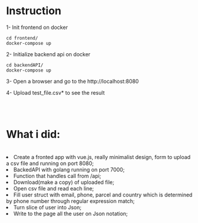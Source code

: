 <h1>Instruction</h1>

1- Init frontend on docker
 
	cd frontend/
	docker-compose up

2- Initialize backend api on docker

	cd backendAPI/
	docker-compose up

3- Open a browser and go to the http://localhost:8080

4- Upload test_file.csv* to see the result 


<br>
<br>

<h1>What i did:</h1><br>
	<li>Create a fronted app with vue.js, really minimalist design, form to upload a csv file and running on port 8080;	
	<li>BackedAPI with golang running on port 7000;
	<li>Function that handles call from /api;
	<li>Download(make a copy) of uploaded file;
	<li>Open csv file and read each line;
	<li>Fill user struct with email, phone, parcel and country which is determined by phone number through regular expression match;
	<li>Turn slice of user into Json;
	<li>Write to the page all the user on Json notation;
	
	 
	
